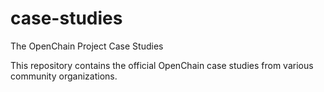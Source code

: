 # case-studies
The OpenChain Project Case Studies

This repository contains the official OpenChain case studies from various community organizations.
